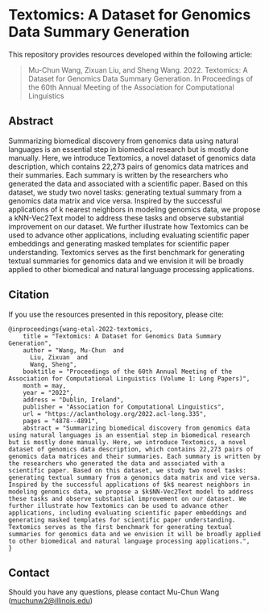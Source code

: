 # Textomics: A Dataset for Genomics Data Summary Generation

This repository provides resources developed within the following article:

> Mu-Chun Wang, Zixuan Liu, and Sheng Wang. 2022. Textomics: A Dataset for Genomics Data Summary Generation. In Proceedings of the 60th Annual Meeting of the Association for Computational Linguistics 

## Abstract
Summarizing biomedical discovery from genomics data using natural languages is an essential step in biomedical research but is mostly done manually. Here, we introduce Textomics, a novel dataset of genomics data description, which contains 22,273 pairs of genomics data matrices and their summaries. Each summary is written by the researchers who generated the data and associated with a scientific paper. Based on this dataset, we study two novel tasks: generating textual summary from a genomics data matrix and vice versa. Inspired by the successful applications of k nearest neighbors in modeling genomics data, we propose a kNN-Vec2Text model to address these tasks and observe substantial improvement on our dataset. We further illustrate how Textomics can be used to advance other applications, including evaluating scientific paper embeddings and generating masked templates for scientific paper understanding. Textomics serves as the first benchmark for generating textual summaries for genomics data and we envision it will be broadly applied to other biomedical and natural language processing applications.

## Citation

If you use the resources presented in this repository, please cite:

```
@inproceedings{wang-etal-2022-textomics,
    title = "Textomics: A Dataset for Genomics Data Summary Generation",
    author = "Wang, Mu-Chun  and
      Liu, Zixuan  and
      Wang, Sheng",
    booktitle = "Proceedings of the 60th Annual Meeting of the Association for Computational Linguistics (Volume 1: Long Papers)",
    month = may,
    year = "2022",
    address = "Dublin, Ireland",
    publisher = "Association for Computational Linguistics",
    url = "https://aclanthology.org/2022.acl-long.335",
    pages = "4878--4891",
    abstract = "Summarizing biomedical discovery from genomics data using natural languages is an essential step in biomedical research but is mostly done manually. Here, we introduce Textomics, a novel dataset of genomics data description, which contains 22,273 pairs of genomics data matrices and their summaries. Each summary is written by the researchers who generated the data and associated with a scientific paper. Based on this dataset, we study two novel tasks: generating textual summary from a genomics data matrix and vice versa. Inspired by the successful applications of $k$ nearest neighbors in modeling genomics data, we propose a $k$NN-Vec2Text model to address these tasks and observe substantial improvement on our dataset. We further illustrate how Textomics can be used to advance other applications, including evaluating scientific paper embeddings and generating masked templates for scientific paper understanding. Textomics serves as the first benchmark for generating textual summaries for genomics data and we envision it will be broadly applied to other biomedical and natural language processing applications.",
}
```

## Contact

Should you have any questions, please contact Mu-Chun Wang (muchunw2@illinois.edu)